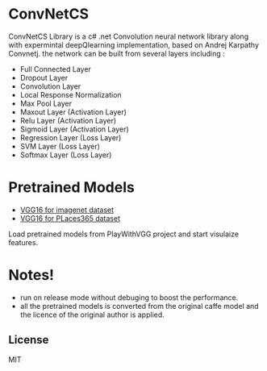 # ConvNetCS
 
ConvNetCS Library is a c# .net Convolution neural network library along with expermintal deepQlearning implementation, based on Andrej Karpathy Convnetj. 
the network can be built from several layers including :
  - Full Connected Layer
  - Dropout Layer
  - Convolution Layer
  - Local Response Normalization
  - Max Pool Layer
  - Maxout Layer (Activation Layer)
  - Relu Layer    (Activation Layer)
  - Sigmoid Layer (Activation Layer)
  - Regression Layer (Loss Layer) 
  - SVM Layer 	(Loss Layer)
  - Softmax Layer (Loss Layer)


# Pretrained Models

  -  [VGG16 for imagenet dataset](https://drive.google.com/open?id=116hIPVRlaKx8fpFBcY_AL2jElAEKE0Sa) 
-  [VGG16 for PLaces365 dataset](https://drive.google.com/open?id=116hIPVRlaKx8fpFBcY_AL2jElAEKE0Sa)

Load pretrained  models from PlayWithVGG project and start visulaize features.

# Notes! 
  - run on release mode without debuging to boost the performance.
  - all the pretrained models is converted from the original caffe model and the licence of the original author is applied.

License
----

MIT

